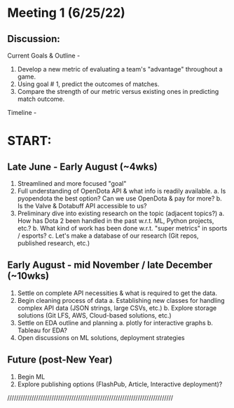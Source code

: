 # Meeting 1 (6/25/22)

## Discussion:

Current Goals & Outline - 
1. Develop a new metric of evaluating a team's "advantage" throughout a game. 
2. Using goal # 1, predict the outcomes of matches. 
3. Compare the strength of our metric versus existing ones in predicting match outcome.

Timeline - 
# START:
## Late June - Early August (~4wks)
1. Streamlined and more focused "goal"
2. Full understanding of OpenDota API & what info is readily available. 
  a. Is pyopendota the best option? Can we use OpenDota & pay for more?
  b. Is the Valve & Dotabuff API accessible to us?
3. Preliminary dive into existing research on the topic (adjacent topics?)
  a. How has Dota 2 been handled in the past w.r.t. ML, Python projects, etc.?
  b. What kind of work has been done w.r.t. "super metrics" in sports / esports? 
  c. Let's make a database of our research (Git repos, published research, etc.)
  
## Early August - mid November / late December (~10wks)
1. Settle on complete API necessities & what is required to get the data. 
2. Begin cleaning process of data 
  a. Establishing new classes for handling complex API data (JSON strings, large CSVs, etc.) 
  b. Explore storage solutions (Git LFS, AWS, Cloud-based solutions, etc.)
3. Settle on EDA outline and planning
  a. plotly for interactive graphs
  b. Tableau for EDA?
4. Open discussions on ML solutions, deployment strategies

## Future (post-New Year)
1. Begin ML
2. Explore publishing options (FlashPub, Article, Interactive deployment)?

///////////////////////////////////////////////////////////////////////////
